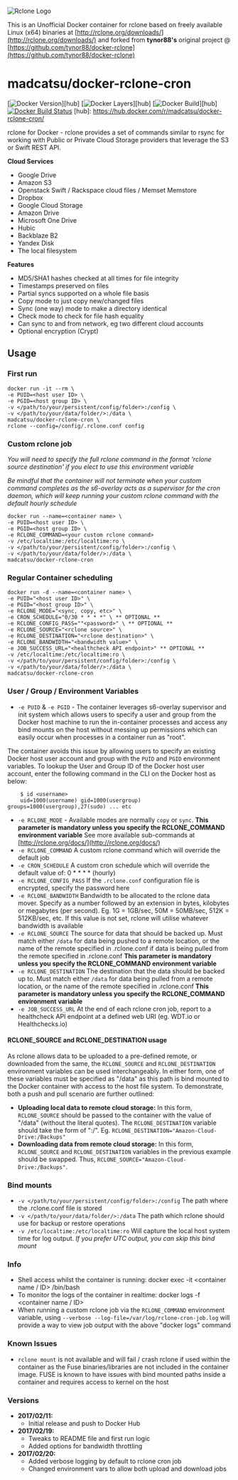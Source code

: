 ![Rclone Logo](http://rclone.org/img/rclone-120x120.png)

This is an Unofficial Docker container for rclone based on freely available Linux (x64) binaries at [http://rclone.org/downloads/](http://rclone.org/downloads/) and forked from **tynor88's** original project @ [https://github.com/tynor88/docker-rclone](https://github.com/tynor88/docker-rclone)

# madcatsu/docker-rclone-cron

[![Docker Version](https://images.microbadger.com/badges/version/madcatsu/docker-rclone-cron.svg)][hub]
[![Docker Layers](https://images.microbadger.com/badges/image/madcatsu/docker-rclone-cron.svg)][hub]
[![Docker Build](https://img.shields.io/docker/automated/tynor88/rclone.svg)][hub]
[![Docker Build Status](https://img.shields.io/badge/build-passing-brightgreen.svg)](https://hub.docker.com/r/madcatsu/airvideohd/builds/)
[hub]: https://hub.docker.com/r/madcatsu/docker-rclone-cron/


rclone for Docker - rclone provides a set of commands similar to rsync for working with Public or Private Cloud Storage providers that leverage the S3 or Swift REST API.

**Cloud Services**
* Google Drive
* Amazon S3
* Openstack Swift / Rackspace cloud files / Memset Memstore
* Dropbox
* Google Cloud Storage
* Amazon Drive
* Microsoft One Drive
* Hubic
* Backblaze B2
* Yandex Disk
* The local filesystem

**Features**

* MD5/SHA1 hashes checked at all times for file integrity
* Timestamps preserved on files
* Partial syncs supported on a whole file basis
* Copy mode to just copy new/changed files
* Sync (one way) mode to make a directory identical
* Check mode to check for file hash equality
* Can sync to and from network, eg two different cloud accounts
* Optional encryption (Crypt)

## Usage

### First run
```
docker run -it --rm \
-e PUID=<host user ID> \
-e PGID=<host group ID> \
-v </path/to/your/persistent/config/folder>:/config \
-v </path/to/your/data/folder/>:/data \
madcatsu/docker-rclone-cron \
rclone --config=/config/.rclone.conf config
```

### Custom rclone job
_You will need to specify the full rclone command in the format 'rclone <operation> source destination' if you elect to use this environment variable_

_Be mindful that the container will not terminate when your custom command completes as the s6-overlay acts as a supervisor for the cron daemon, which will keep running your custom rclone command with the default hourly schedule_

```
docker run --name=<container name> \
-e PUID=<host user ID> \
-e PGID=<host group ID> \
-e RCLONE_COMMAND=<your custom rclone command>
-v /etc/localtime:/etc/localtime:ro \
-v </path/to/your/persistent/config/folder>:/config \
-v </path/to/your/data/folder/>:/data \
madcatsu/docker-rclone-cron
```

### Regular Container scheduling
```
docker run -d --name=<container name> \
-e PUID="<host user ID>" \
-e PGID="<host group ID>" \
-e RCLONE_MODE="<sync, copy, etc>" \
-e CRON_SCHEDULE="0/30 * * * *" \ ** OPTIONAL **
-e RCLONE_CONFIG_PASS=""<password>" \ ** OPTIONAL **
-e RCLONE_SOURCE="<rclone source>" \
-e RCLONE_DESTINATION="<rclone destination>" \
-e RCLONE_BANDWIDTH="<bandwidth value>" \
-e JOB_SUCCESS_URL="<healthcheck API endpoint>" ** OPTIONAL **
-v /etc/localtime:/etc/localtime:ro \
-v </path/to/your/persistent/config/folder>:/config \
-v </path/to/your/data/folder/>:/data \
madcatsu/docker-rclone-cron
```

### User / Group / Environment Variables

* `-e PUID` & `-e PGID` - The container leverages s6-overlay supervisor and init system which allows users to specify a user and group from the Docker host machine to run the in-container processes and access any bind mounts on the host without messing up permissions which can easily occur when processes in a container run as "root".

The container avoids this issue by allowing users to specify an existing Docker host user account and group with the `PUID` and `PGID` environment variables. To lookup the User and Group ID of the Docker host user account, enter the following command in the CLI on the Docker host as below:

```
    $ id <username>
    uid=1000(username) gid=1000(usergroup) groups=1000(usergroup),27(sudo) ... etc
```
* `-e RCLONE_MODE` - Available modes are normally `copy` or `sync`. **This parameter is mandatory unless you specify the RCLONE_COMMAND environment variable** See more available sub-commands at [http://rclone.org/docs/](http://rclone.org/docs/)
* `-e RCLONE_COMMAND` A custom rclone command which will override the default job
* `-e CRON_SCHEDULE` A custom cron schedule which will override the default value of: 0 * * * * (hourly)
* `-e RCLONE_CONFIG_PASS` If the `.rclone.conf` configuration file is encrypted, specify the password here
* `-e RCLONE_BANDWIDTH` Bandwidth to be allocated to the rclone data mover. Specify as a number followed by an extension in bytes, kilobytes or megabytes (per second). Eg. 1G = 1GB/sec, 50M = 50MB/sec, 512K = 512KB/sec, etc. If this value is not set, rclone will utilise whatever bandwidth is available
* `-e RCLONE_SOURCE` The source for data that should be backed up. Must match either `/data` for data being pushed to a remote location, or the name of the remote specified in .rclone.conf if data is being pulled from the remote specified in .rclone.conf **This parameter is mandatory unless you specify the RCLONE_COMMAND environment variable**
* `-e RCLONE_DESTINATION` The destination that the data should be backed up to. Must match either `/data` for data being pulled from a remote location, or the name of the remote specified in .rclone.conf **This parameter is mandatory unless you specify the RCLONE_COMMAND environment variable**
* `-e JOB_SUCCESS_URL` At the end of each rclone cron job, report to a healthcheck API endpoint at a defined web URI (eg. WDT.io or Healthchecks.io)

#### RCLONE_SOURCE and RCLONE_DESTINATION usage
As rclone allows data to be uploaded to a pre-defined remote, or downloaded from the same, the `RCLONE_SOURCE` and `RCLONE_DESTINATION` environment variables can be used interchangeably. In either form, one of these variables must be specified as "/data" as this path is bind mounted to the Docker container with access to the host file system. To demonstrate, both a push and pull scenario are further outlined:

* **Uploading local data to remote cloud storage:** In this form, `RCLONE_SOURCE` should be passed to the container with the value of "/data" (without the literal quotes). The `RCLONE_DESTINATION` variable should take the form of "<remote name>:/<sub-path>". Eg. `RCLONE_DESTINATION="Amazon-Cloud-Drive:/Backups"`
* **Downloading data from remote cloud storage:** In this form, `RCLONE_SOURCE` and `RCLONE_DESTINATION` variables in the previous example should be swapped. Thus, `RCLONE_SOURCE="Amazon-Cloud-Drive:/Backups"`.

### Bind mounts

* `-v </path/to/your/persistent/config/folder>:/config` The path where the .rclone.conf file is stored
* `-v </path/to/your/data/folder/>:/data` The path which rclone should use for backup or restore operations
* `-v /etc/localtime:/etc/localtime:ro` Will capture the local host system time for log output. _If you prefer UTC output, you can skip this bind mount_

### Info

* Shell access whilst the container is running: docker exec -it <container name / ID> /bin/bash
* To monitor the logs of the container in realtime: docker logs -f <container name / ID>
* When running a custom rclone job via the `RCLONE_COMMAND` environment variable, using `--verbose --log-file=/var/log/rclone-cron-job.log` will provide a way to view job output with the above "docker logs" command

### Known Issues
+ `rclone mount` is not available and will fail / crash rclone if used within the container as the Fuse binaries/libraries are not included in the container image. FUSE is known to have issues with bind mounted paths inside a container and requires access to kernel on the host

### Versions

+ **2017/02/11:**
  * Initial release and push to Docker Hub
+ **2017/02/19:**
  * Tweaks to README file and first run logic
  * Added options for bandwidth throttling
+ **2017/02/20:**
  * Added verbose logging by default to rclone cron job
  * Changed environment vars to allow both upload and download jobs
